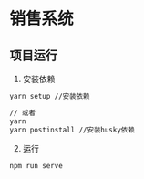 # 销售系统

## 项目运行

1. 安装依赖

```bash
yarn setup //安装依赖

// 或者
yarn
yarn postinstall //安装husky依赖
```

2. 运行

```bash
npm run serve
```
